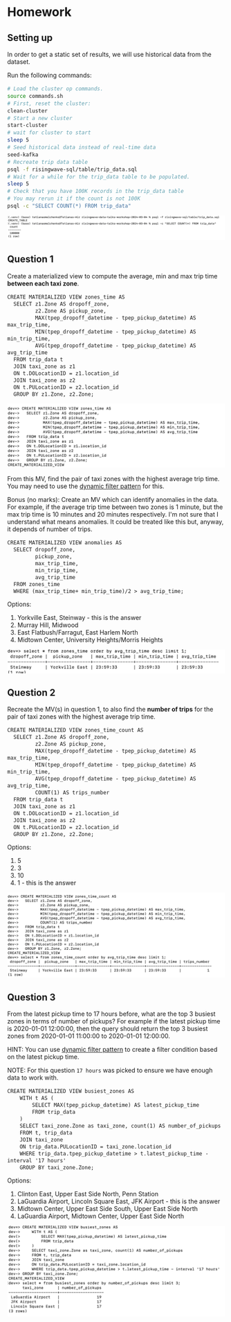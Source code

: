 # Homework

## Setting up

In order to get a static set of results, we will use historical data from the dataset.

Run the following commands:
```bash
# Load the cluster op commands.
source commands.sh
# First, reset the cluster:
clean-cluster
# Start a new cluster
start-cluster
# wait for cluster to start
sleep 5
# Seed historical data instead of real-time data
seed-kafka
# Recreate trip data table
psql -f risingwave-sql/table/trip_data.sql
# Wait for a while for the trip_data table to be populated.
sleep 5
# Check that you have 100K records in the trip_data table
# You may rerun it if the count is not 100K
psql -c "SELECT COUNT(*) FROM trip_data"
```
![](https://github.com/TOmelchenko/DataEngZoomCamp2024/blob/main/img/workshop_2_5.png)

## Question 1

Create a materialized view to compute the average, min and max trip time **between each taxi zone**.
```
CREATE MATERIALIZED VIEW zones_time AS
  SELECT z1.Zone AS dropoff_zone,
         z2.Zone AS pickup_zone,
         MAX(tpep_dropoff_datetime - tpep_pickup_datetime) AS max_trip_time,
         MIN(tpep_dropoff_datetime - tpep_pickup_datetime) AS min_trip_time,
         AVG(tpep_dropoff_datetime - tpep_pickup_datetime) AS avg_trip_time
  FROM trip_data t
  JOIN taxi_zone as z1
  ON t.DOLocationID = z1.location_id
  JOIN taxi_zone as z2
  ON t.PULocationID = z2.location_id
  GROUP BY z1.Zone, z2.Zone;
```
![](https://github.com/TOmelchenko/DataEngZoomCamp2024/blob/main/img/workshop_2_1.png)


From this MV, find the pair of taxi zones with the highest average trip time.
You may need to use the [dynamic filter pattern](https://docs.risingwave.com/docs/current/sql-pattern-dynamic-filters/) for this.

Bonus (no marks): Create an MV which can identify anomalies in the data. For example, if the average trip time between two zones is 1 minute,
but the max trip time is 10 minutes and 20 minutes respectively.
I'm not sure that I understand what means anomalies. It could be treated like this but, anyway, it depends of number of trips.
```
CREATE MATERIALIZED VIEW anomalies AS
  SELECT dropoff_zone,
         pickup_zone,
         max_trip_time,
         min_trip_time,
         avg_trip_time
  FROM zones_time 
  WHERE (max_trip_time+ min_trip_time)/2 > avg_trip_time;
```


Options:
1. Yorkville East, Steinway - this is the answer
2. Murray Hill, Midwood
3. East Flatbush/Farragut, East Harlem North
4. Midtown Center, University Heights/Morris Heights

![](https://github.com/TOmelchenko/DataEngZoomCamp2024/blob/main/img/workshop_2_2.png)

## Question 2

Recreate the MV(s) in question 1, to also find the **number of trips** for the pair of taxi zones with the highest average trip time.
```
CREATE MATERIALIZED VIEW zones_time_count AS
  SELECT z1.Zone AS dropoff_zone,
         z2.Zone AS pickup_zone,
         MAX(tpep_dropoff_datetime - tpep_pickup_datetime) AS max_trip_time,
         MIN(tpep_dropoff_datetime - tpep_pickup_datetime) AS min_trip_time,
         AVG(tpep_dropoff_datetime - tpep_pickup_datetime) AS avg_trip_time,
         COUNT(1) AS trips_number
  FROM trip_data t
  JOIN taxi_zone as z1
  ON t.DOLocationID = z1.location_id
  JOIN taxi_zone as z2
  ON t.PULocationID = z2.location_id
  GROUP BY z1.Zone, z2.Zone;
```

Options:
1. 5
2. 3
3. 10
4. 1 - this is the answer

![](https://github.com/TOmelchenko/DataEngZoomCamp2024/blob/main/img/workshop_2_3.png)

## Question 3

From the latest pickup time to 17 hours before, what are the top 3 busiest zones in terms of number of pickups?
For example if the latest pickup time is 2020-01-01 12:00:00,
then the query should return the top 3 busiest zones from 2020-01-01 11:00:00 to 2020-01-01 12:00:00.

HINT: You can use [dynamic filter pattern](https://docs.risingwave.com/docs/current/sql-pattern-dynamic-filters/)
to create a filter condition based on the latest pickup time.

NOTE: For this question `17 hours` was picked to ensure we have enough data to work with.
```
CREATE MATERIALIZED VIEW busiest_zones AS
    WITH t AS (
        SELECT MAX(tpep_pickup_datetime) AS latest_pickup_time
        FROM trip_data
    )
    SELECT taxi_zone.Zone as taxi_zone, count(1) AS number_of_pickups
    FROM t, trip_data 
    JOIN taxi_zone
    ON trip_data.PULocationID = taxi_zone.location_id
    WHERE trip_data.tpep_pickup_datetime > t.latest_pickup_time - interval '17 hours'
	GROUP BY taxi_zone.Zone;
```
Options:
1. Clinton East, Upper East Side North, Penn Station
2. LaGuardia Airport, Lincoln Square East, JFK Airport - this is the answer
3. Midtown Center, Upper East Side South, Upper East Side North
4. LaGuardia Airport, Midtown Center, Upper East Side North

![](https://github.com/TOmelchenko/DataEngZoomCamp2024/blob/main/img/workshop_2_4.png)
